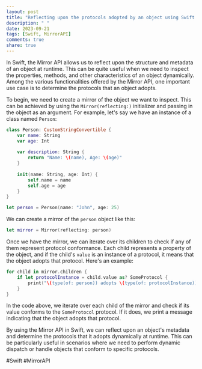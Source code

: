 ```yaml
---
layout: post
title: "Reflecting upon the protocols adopted by an object using Swift Mirror API"
description: " "
date: 2023-09-21
tags: [Swift, MirrorAPI]
comments: true
share: true
---
```


In Swift, the Mirror API allows us to reflect upon the structure and metadata of an object at runtime. This can be quite useful when we need to inspect the properties, methods, and other characteristics of an object dynamically. Among the various functionalities offered by the Mirror API, one important use case is to determine the protocols that an object adopts.

To begin, we need to create a mirror of the object we want to inspect. This can be achieved by using the `Mirror(reflecting:)` initializer and passing in the object as an argument. For example, let's say we have an instance of a class named `Person`:

```swift
class Person: CustomStringConvertible {
    var name: String
    var age: Int
    
    var description: String {
        return "Name: \(name), Age: \(age)"
    }
    
    init(name: String, age: Int) {
        self.name = name
        self.age = age
    }
}

let person = Person(name: "John", age: 25)
```

We can create a mirror of the `person` object like this:

```swift
let mirror = Mirror(reflecting: person)
```

Once we have the mirror, we can iterate over its children to check if any of them represent protocol conformance. Each child represents a property of the object, and if the child's `value` is an instance of a protocol, it means that the object adopts that protocol. Here's an example:

```swift
for child in mirror.children {
    if let protocolInstance = child.value as? SomeProtocol {
        print("\(type(of: person)) adopts \(type(of: protocolInstance))")
    }
}
```

In the code above, we iterate over each child of the mirror and check if its value conforms to the `SomeProtocol` protocol. If it does, we print a message indicating that the object adopts that protocol.

By using the Mirror API in Swift, we can reflect upon an object's metadata and determine the protocols that it adopts dynamically at runtime. This can be particularly useful in scenarios where we need to perform dynamic dispatch or handle objects that conform to specific protocols.

#Swift #MirrorAPI